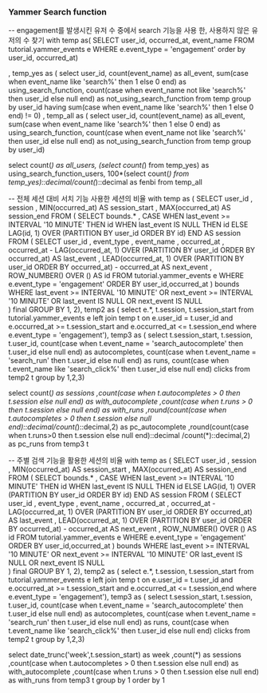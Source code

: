 
### Yammer Search function 

-- engagement를 발생시킨 유저 수 중에서 search 기능을 사용 한, 사용하지 않은 유저의 수 찾기 
with temp as(
SELECT user_id,
      occurred_at,
      event_name
FROM tutorial.yammer_events e
WHERE e.event_type = 'engagement'
order by user_id, occurred_at)

, temp_yes as (
select user_id,
      count(event_name) as all_event,
      sum(case when event_name like 'search%' then 1 else 0 end) as using_search_function,
      count(case when event_name not like 'search%' then user_id else null end) as not_using_search_function
from temp
group by user_id
having sum(case when event_name like 'search%' then 1 else 0 end) != 0)
, temp_all as (
select user_id,
      count(event_name) as all_event,
      sum(case when event_name like 'search%' then 1 else 0 end) as using_search_function,
      count(case when event_name not like 'search%' then user_id else null end) as not_using_search_function
from temp
group by user_id)

select count(*) as all_users,
      (select count(*) from temp_yes) as using_search_function_users,
      100*(select count(*) from temp_yes)::decimal/count(*)::decimal as fenbi
from temp_all

-- 전체 세션 대비 서치 기능 사용한 세션의 비율 
with temp as (
SELECT user_id
     , session
     , MIN(occurred_at) AS session_start
     , MAX(occurred_at) AS session_end
 FROM (
      SELECT bounds.*
      		 , CASE WHEN last_event >= INTERVAL '10 MINUTE' THEN id
      		        WHEN last_event IS NULL THEN id
      		        ELSE LAG(id, 1) OVER (PARTITION BY user_id ORDER BY id) END AS session
      FROM (
            SELECT user_id
                 , event_type
                 , event_name
                 , occurred_at
                 , occurred_at - LAG(occurred_at, 1) OVER (PARTITION BY user_id ORDER BY occurred_at) AS last_event
                 , LEAD(occurred_at, 1) OVER (PARTITION BY user_id ORDER BY occurred_at) - occurred_at AS next_event
                 , ROW_NUMBER() OVER () AS id
            FROM tutorial.yammer_events e
            WHERE e.event_type = 'engagement'
            ORDER BY user_id,occurred_at
            ) bounds
      WHERE last_event >= INTERVAL '10 MINUTE'
      OR next_event >= INTERVAL '10 MINUTE'
      OR last_event IS NULL
      OR next_event IS NULL   
      ) final
GROUP BY 1, 2),
temp2 as (
select e.*,
      t.session,
      t.session_start 
from tutorial.yammer_events e
    left join temp t on e.user_id = t.user_id
        and e.occurred_at >= t.session_start 
        and e.occurred_at <= t.session_end
where e.event_type = 'engagement'),
temp3 as (
select t.session_start,
      t.session,
      t.user_id,
      count(case when t.event_name = 'search_autocomplete' then t.user_id else null end) as autocompletes,
      count(case when t.event_name = 'search_run' then t.user_id else null end) as runs,
      count(case when t.event_name like 'search_click%' then t.user_id else null end) clicks
from temp2 t
group by 1,2,3)

select count(*) as sessions 
      ,count(case when t.autocompletes > 0 then t.session else null end) as with_autocomplete
      ,count(case when t.runs > 0 then t.session else null end) as with_runs 
      ,round(count(case when t.autocompletes > 0 then t.session else null end)::decimal/count(*)::decimal,2) as pc_autocomplete
      ,round(count(case when t.runs>0 then t.session else null end)::decimal /count(*)::decimal,2) as pc_runs
from temp3 t

-- 주별 검색 기능을 활용한 세션의 비율 
with temp as (
SELECT user_id
     , session
     , MIN(occurred_at) AS session_start
     , MAX(occurred_at) AS session_end
 FROM (
      SELECT bounds.*
      		 , CASE WHEN last_event >= INTERVAL '10 MINUTE' THEN id
      		        WHEN last_event IS NULL THEN id
      		        ELSE LAG(id, 1) OVER (PARTITION BY user_id ORDER BY id) END AS session
      FROM (
            SELECT user_id
                 , event_type
                 , event_name
                 , occurred_at
                 , occurred_at - LAG(occurred_at, 1) OVER (PARTITION BY user_id ORDER BY occurred_at) AS last_event
                 , LEAD(occurred_at, 1) OVER (PARTITION BY user_id ORDER BY occurred_at) - occurred_at AS next_event
                 , ROW_NUMBER() OVER () AS id
            FROM tutorial.yammer_events e
            WHERE e.event_type = 'engagement'
            ORDER BY user_id,occurred_at
            ) bounds
      WHERE last_event >= INTERVAL '10 MINUTE'
      OR next_event >= INTERVAL '10 MINUTE'
      OR last_event IS NULL
      OR next_event IS NULL   
      ) final
GROUP BY 1, 2),
temp2 as (
select e.*,
      t.session,
      t.session_start 
from tutorial.yammer_events e
    left join temp t on e.user_id = t.user_id
        and e.occurred_at >= t.session_start 
        and e.occurred_at <= t.session_end
where e.event_type = 'engagement'),
temp3 as (
select t.session_start,
      t.session,
      t.user_id,
      count(case when t.event_name = 'search_autocomplete' then t.user_id else null end) as autocompletes,
      count(case when t.event_name = 'search_run' then t.user_id else null end) as runs,
      count(case when t.event_name like 'search_click%' then t.user_id else null end) clicks
from temp2 t
group by 1,2,3)

select date_trunc('week',t.session_start) as week 
      ,count(*) as sessions 
      ,count(case when t.autocompletes > 0 then t.session else null end) as with_autocomplete
      ,count(case when t.runs > 0 then t.session else null end) as with_runs 
from temp3 t
group by 1
order by 1
